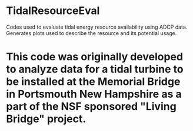 # TidalResourceEval
Codes used to evaluate tidal energy resource availability using ADCP data. Generates plots used to describe the resource and its potential usage.

# This code was originally developed to analyze data for a tidal turbine to be installed at the Memorial Bridge in Portsmouth New Hampshire as a part of the NSF sponsored "Living Bridge" project.
